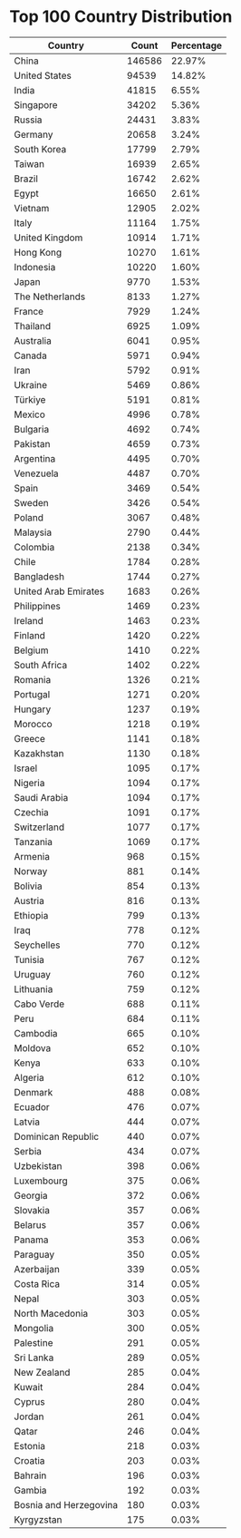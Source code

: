 # Top 100 Country Distribution
| Country | Count | Percentage |
|----|----|----|
| China | 146586 | 22.97% |
| United States | 94539 | 14.82% |
| India | 41815 | 6.55% |
| Singapore | 34202 | 5.36% |
| Russia | 24431 | 3.83% |
| Germany | 20658 | 3.24% |
| South Korea | 17799 | 2.79% |
| Taiwan | 16939 | 2.65% |
| Brazil | 16742 | 2.62% |
| Egypt | 16650 | 2.61% |
| Vietnam | 12905 | 2.02% |
| Italy | 11164 | 1.75% |
| United Kingdom | 10914 | 1.71% |
| Hong Kong | 10270 | 1.61% |
| Indonesia | 10220 | 1.60% |
| Japan | 9770 | 1.53% |
| The Netherlands | 8133 | 1.27% |
| France | 7929 | 1.24% |
| Thailand | 6925 | 1.09% |
| Australia | 6041 | 0.95% |
| Canada | 5971 | 0.94% |
| Iran | 5792 | 0.91% |
| Ukraine | 5469 | 0.86% |
| Türkiye | 5191 | 0.81% |
| Mexico | 4996 | 0.78% |
| Bulgaria | 4692 | 0.74% |
| Pakistan | 4659 | 0.73% |
| Argentina | 4495 | 0.70% |
| Venezuela | 4487 | 0.70% |
| Spain | 3469 | 0.54% |
| Sweden | 3426 | 0.54% |
| Poland | 3067 | 0.48% |
| Malaysia | 2790 | 0.44% |
| Colombia | 2138 | 0.34% |
| Chile | 1784 | 0.28% |
| Bangladesh | 1744 | 0.27% |
| United Arab Emirates | 1683 | 0.26% |
| Philippines | 1469 | 0.23% |
| Ireland | 1463 | 0.23% |
| Finland | 1420 | 0.22% |
| Belgium | 1410 | 0.22% |
| South Africa | 1402 | 0.22% |
| Romania | 1326 | 0.21% |
| Portugal | 1271 | 0.20% |
| Hungary | 1237 | 0.19% |
| Morocco | 1218 | 0.19% |
| Greece | 1141 | 0.18% |
| Kazakhstan | 1130 | 0.18% |
| Israel | 1095 | 0.17% |
| Nigeria | 1094 | 0.17% |
| Saudi Arabia | 1094 | 0.17% |
| Czechia | 1091 | 0.17% |
| Switzerland | 1077 | 0.17% |
| Tanzania | 1069 | 0.17% |
| Armenia | 968 | 0.15% |
| Norway | 881 | 0.14% |
| Bolivia | 854 | 0.13% |
| Austria | 816 | 0.13% |
| Ethiopia | 799 | 0.13% |
| Iraq | 778 | 0.12% |
| Seychelles | 770 | 0.12% |
| Tunisia | 767 | 0.12% |
| Uruguay | 760 | 0.12% |
| Lithuania | 759 | 0.12% |
| Cabo Verde | 688 | 0.11% |
| Peru | 684 | 0.11% |
| Cambodia | 665 | 0.10% |
| Moldova | 652 | 0.10% |
| Kenya | 633 | 0.10% |
| Algeria | 612 | 0.10% |
| Denmark | 488 | 0.08% |
| Ecuador | 476 | 0.07% |
| Latvia | 444 | 0.07% |
| Dominican Republic | 440 | 0.07% |
| Serbia | 434 | 0.07% |
| Uzbekistan | 398 | 0.06% |
| Luxembourg | 375 | 0.06% |
| Georgia | 372 | 0.06% |
| Slovakia | 357 | 0.06% |
| Belarus | 357 | 0.06% |
| Panama | 353 | 0.06% |
| Paraguay | 350 | 0.05% |
| Azerbaijan | 339 | 0.05% |
| Costa Rica | 314 | 0.05% |
| Nepal | 303 | 0.05% |
| North Macedonia | 303 | 0.05% |
| Mongolia | 300 | 0.05% |
| Palestine | 291 | 0.05% |
| Sri Lanka | 289 | 0.05% |
| New Zealand | 285 | 0.04% |
| Kuwait | 284 | 0.04% |
| Cyprus | 280 | 0.04% |
| Jordan | 261 | 0.04% |
| Qatar | 246 | 0.04% |
| Estonia | 218 | 0.03% |
| Croatia | 203 | 0.03% |
| Bahrain | 196 | 0.03% |
| Gambia | 192 | 0.03% |
| Bosnia and Herzegovina | 180 | 0.03% |
| Kyrgyzstan | 175 | 0.03% |
